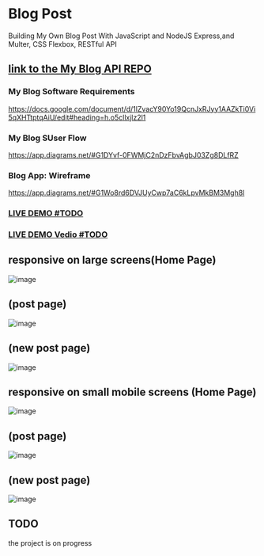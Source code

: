 # Blog Post
Building My Own Blog Post With JavaScript and NodeJS Express,and Multer, CSS Flexbox, RESTful API 


## <a href="https://github.com/saddamarbaa/my-blog-api">link to the My Blog API REPO </a>

### My Blog Software Requirements
https://docs.google.com/document/d/1lZvacY90Yo19QcnJxRJyy1AAZkTi0Vi5qXHTtptqAiU/edit#heading=h.o5cllxjlz2l1

### My Blog SUser Flow
https://app.diagrams.net/#G1DYvf-0FWMjC2nDzFbvAgbJ03Zg8DLfRZ

### Blog App: Wireframe
https://app.diagrams.net/#G1Wo8rd6DVJUyCwp7aC6kLpvMkBM3Mgh8l


### <a href="">LIVE DEMO #TODO</a>

 
### <a href="https://www.loom.com/share/23484b8752184488857fe986326fffea">LIVE DEMO Vedio #TODO</a>
 
 

## responsive on large screens(Home Page)

![image](https://user-images.githubusercontent.com/51326421/111890002-23d5e280-8a18-11eb-8a77-997c06e77ef0.png)


## (post page)

![image](https://user-images.githubusercontent.com/51326421/111890083-ed4c9780-8a18-11eb-8a38-f4c52aa98514.png)



## (new post page)

![image](https://user-images.githubusercontent.com/51326421/111890191-c17de180-8a19-11eb-9ddf-08f49166a7ef.png)


## responsive on small mobile screens (Home Page)

![image](https://user-images.githubusercontent.com/51326421/111890048-a199ee00-8a18-11eb-9473-4ad3854f1516.png)


## (post page)

![image](https://user-images.githubusercontent.com/51326421/111890141-53391f00-8a19-11eb-821d-a83a60b23b6c.png)



## (new post page)

![image](https://user-images.githubusercontent.com/51326421/111890234-233e4b80-8a1a-11eb-987f-716c9aebee8d.png)


## TODO
the project is on progress 

